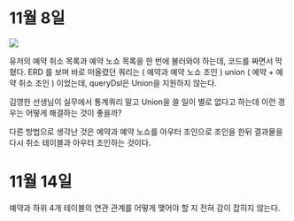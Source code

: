 # 11월 8일

![](https://i.imgur.com/ttjlaIR.png)

유저의 예약 취소 목록과 예약 노쇼 목록을 한 번에 불러와야 하는데, 코드를 짜면서 막혔다. 
ERD 를 보며 바로 떠올렸던 쿼리는 ( 예약과 예약 노쇼 조인 ) union ( 예약 + 예약 취소 조인 ) 이었는데, queryDsl은 Union을 지원하지 않는다. 

김영한 선생님이 실무에서 통계쿼리 말고 Union을 쓸 일이 별로 없다고 하는데 이런 경우는 어떻게 해결하는 것이 좋을까? 

다른 방법으로 생각난 것은 예약과 예약 노쇼를 아우터 조인으로 조인을 한뒤 결과물을 다시 취소 테이블과 아우터 조인하는 것이다. 
# 11월 14일 

예약과 하위 4개 테이블의 연관 관계를 어떻게 맺어야 할 지 전혀 감이 잡히지 않는다. 